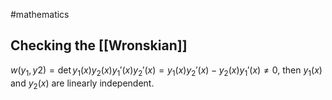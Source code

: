 #mathematics 

## Checking the [[Wronskian]] 
$w(y_{1},y{2})=\det{y_1(x)}{y_2(x)}{y_1'(x)}{y_2'(x)}=y_1(x)y_2'(x)-y_2(x)y_{1}'(x)\neq 0$, then $y_1(x)$ and $y_2(x)$ are linearly independent.
